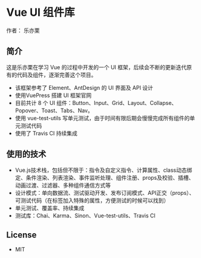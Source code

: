 # Vue UI 组件库

作者： 乐亦栗

## 简介

这是乐亦栗在学习 Vue 的过程中开发的一个 UI 框架，后续会不断的更新迭代原有的代码及组件，逐渐完善这个项目。

- 该框架参考了 Element、AntDesign 的 UI 界面及 API 设计
- 使用VuePress 搭建 UI 框架官网
- 目前共计 8 个 UI 组件：Button、Input、Grid、Layout、Collapse、Popover、Toast、Tabs、Nav。
- 使用 vue-test-utils 写单元测试，由于时间有限后期会慢慢完成所有组件的单元测试代码
- 使用了 Travis CI 持续集成


## 使用的技术

- Vue.js技术栈，包括但不限于：指令及自定义指令、计算属性、class动态绑定、条件渲染、列表渲染、事件监听处理、组件注册、props及校验、插槽、动画过渡、过滤器、多种组件通信方式等
- 设计模式：单向数据流、测试驱动开发、发布订阅模式、API正交（props）、可测试代码（在标签加入特殊的属性，方便测试的时候可以找到）
- 单元测试、覆盖率、持续集成
- 测试库：Chai、Karma、Sinon、Vue-test-utils、Travis CI 

## License

- MIT